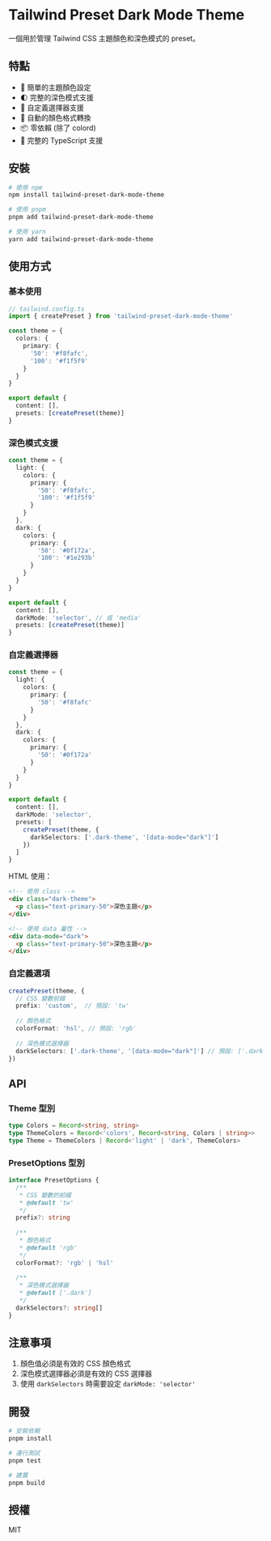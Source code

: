 # Tailwind Preset Dark Mode Theme

一個用於管理 Tailwind CSS 主題顏色和深色模式的 preset。

## 特點

- 🎨 簡單的主題顏色設定
- 🌓 完整的深色模式支援
- 🎯 自定義選擇器支援
- 🔄 自動的顏色格式轉換
- 📦 零依賴 (除了 colord)
- 💪 完整的 TypeScript 支援

## 安裝

```bash
# 使用 npm
npm install tailwind-preset-dark-mode-theme

# 使用 pnpm
pnpm add tailwind-preset-dark-mode-theme

# 使用 yarn
yarn add tailwind-preset-dark-mode-theme
```

## 使用方式

### 基本使用

```typescript
// tailwind.config.ts
import { createPreset } from 'tailwind-preset-dark-mode-theme'

const theme = {
  colors: {
    primary: {
      '50': '#f8fafc',
      '100': '#f1f5f9'
    }
  }
}

export default {
  content: [],
  presets: [createPreset(theme)]
}
```

### 深色模式支援

```typescript
const theme = {
  light: {
    colors: {
      primary: {
        '50': '#f8fafc',
        '100': '#f1f5f9'
      }
    }
  },
  dark: {
    colors: {
      primary: {
        '50': '#0f172a',
        '100': '#1e293b'
      }
    }
  }
}

export default {
  content: [],
  darkMode: 'selector', // 或 'media'
  presets: [createPreset(theme)]
}
```

### 自定義選擇器

```typescript
const theme = {
  light: {
    colors: {
      primary: {
        '50': '#f8fafc'
      }
    }
  },
  dark: {
    colors: {
      primary: {
        '50': '#0f172a'
      }
    }
  }
}

export default {
  content: [],
  darkMode: 'selector',
  presets: [
    createPreset(theme, {
      darkSelectors: ['.dark-theme', '[data-mode="dark"]']
    })
  ]
}
```

HTML 使用：
```html
<!-- 使用 class -->
<div class="dark-theme">
  <p class="text-primary-50">深色主題</p>
</div>

<!-- 使用 data 屬性 -->
<div data-mode="dark">
  <p class="text-primary-50">深色主題</p>
</div>
```

### 自定義選項

```typescript
createPreset(theme, {
  // CSS 變數前綴
  prefix: 'custom',  // 預設: 'tw'
  
  // 顏色格式
  colorFormat: 'hsl', // 預設: 'rgb'
  
  // 深色模式選擇器
  darkSelectors: ['.dark-theme', '[data-mode="dark"]'] // 預設: ['.dark']
})
```

## API

### Theme 型別

```typescript
type Colors = Record<string, string>
type ThemeColors = Record<'colors', Record<string, Colors | string>>
type Theme = ThemeColors | Record<'light' | 'dark', ThemeColors>
```

### PresetOptions 型別

```typescript
interface PresetOptions {
  /**
   * CSS 變數的前綴
   * @default 'tw'
   */
  prefix?: string
  
  /**
   * 顏色格式
   * @default 'rgb'
   */
  colorFormat?: 'rgb' | 'hsl'
  
  /**
   * 深色模式選擇器
   * @default ['.dark']
   */
  darkSelectors?: string[]
}
```

## 注意事項

1. 顏色值必須是有效的 CSS 顏色格式
2. 深色模式選擇器必須是有效的 CSS 選擇器
3. 使用 `darkSelectors` 時需要設定 `darkMode: 'selector'`

## 開發

```bash
# 安裝依賴
pnpm install

# 運行測試
pnpm test

# 建置
pnpm build
```

## 授權

MIT